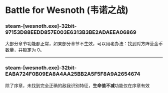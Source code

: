 # Battle for Wesnoth (韦诺之战)

### steam-[wesnoth.exe]-32bit-97153D88EEDD857E003E6313B3BE2ADAEEA06869
大部分章节功能都正常，如果部分章节不生效，可以用老办法：找到对方阵营金币数量，并锁定为 0。

****

### steam-[wesnoth.exe]-32bit-EABA724F0B09EA8A4AA25BB2A5F5F8A9A2654674
除了序章，未找到完全正确的敌我识别特征，**生命值不减**功能仅在序章有效